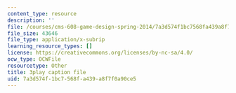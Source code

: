 ```yaml
---
content_type: resource
description: ''
file: /courses/cms-608-game-design-spring-2014/7a3d574f1bc7568fa439a8f7f0a90ce5_1506656.vtt
file_size: 43646
file_type: application/x-subrip
learning_resource_types: []
license: https://creativecommons.org/licenses/by-nc-sa/4.0/
ocw_type: OCWFile
resourcetype: Other
title: 3play caption file
uid: 7a3d574f-1bc7-568f-a439-a8f7f0a90ce5
---
```

